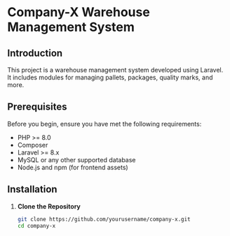 # Company-X Warehouse Management System

## Introduction

This project is a warehouse management system developed using Laravel. It includes modules for managing pallets, packages, quality marks, and more.

## Prerequisites

Before you begin, ensure you have met the following requirements:
- PHP >= 8.0
- Composer
- Laravel >= 8.x
- MySQL or any other supported database
- Node.js and npm (for frontend assets)

## Installation

1. **Clone the Repository**

   ```bash
   git clone https://github.com/yourusername/company-x.git
   cd company-x